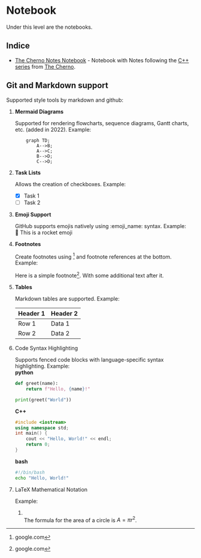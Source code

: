 # Notebook

Under this level are the notebooks.

## Indice

* [The Cherno Notes Notebook](TheChernoNotes/Part1.md) - Notebook with Notes following the [C++ series](https://www.youtube.com/watch?v=18c3MTX0PK0&list=PLlrATfBNZ98dudnM48yfGUldqGD0S4FFb) from [The Cherno](https://www.youtube.com/@TheCherno).

## Git and Markdown support

Supported style tools by markdown and github:

1. **Mermaid Diagrams**

    Supported for rendering flowcharts, sequence diagrams, Gantt charts, etc. (added in 2022).
    Example:

    ```mermaid
        graph TD;
            A-->B;
            A-->C;
            B-->D;
            C-->D;
    ```

2. **Task Lists**

    Allows the creation of checkboxes.
    Example:
    - [x] Task 1
    - [ ] Task 2

3. **Emoji Support**

    GitHub supports emojis natively using :emoji_name: syntax.
    Example:<br>
    🚀 This is a rocket emoji

4. **Footnotes**

    Create footnotes using [^1] and footnote references at the bottom.
    Example:

    Here is a simple footnote[^1]. With some additional text after it.

    [^1]: google.com


5. **Tables**

    Markdown tables are supported.
    Example:

    | Header 1 | Header 2 |
    | -------- | -------- |
    | Row 1    | Data 1   |
    | Row 2    | Data 2   |


6. Code Syntax Highlighting

    Supports fenced code blocks with language-specific syntax highlighting.
    Example:
    <br>**python**
    ```python
    def greet(name):
        return f"Hello, {name}!"

    print(greet("World"))
    ```
    **C++**
    ```cpp
    #include <iostream>
    using namespace std;
    int main() {
        cout << "Hello, World!" << endl;
        return 0;
    }
    ```
    **bash**
    ```bash
    #!/bin/bash
    echo "Hello, World!"
    ```

7. LaTeX Mathematical Notation

    Example: 

    1. 
        <br>The formula for the area of a circle is $A = \pi r^2$.
    


    